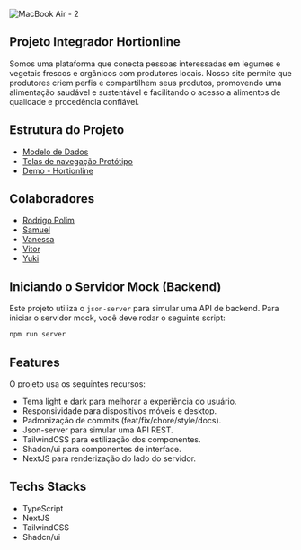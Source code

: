 ![MacBook Air - 2](https://github.com/user-attachments/assets/8c1cba4f-7897-4f19-bcf7-341cab5170e1)

## Projeto Integrador Hortionline

Somos uma plataforma que conecta pessoas interessadas em legumes e vegetais frescos e orgânicos com produtores locais. Nosso site permite que produtores criem perfis e compartilhem seus produtos, promovendo uma alimentação saudável e sustentável e facilitando o acesso a alimentos de qualidade e procedência confiável.

## Estrutura do Projeto

- [Modelo de Dados](https://github.com/rbpolim/senac-hortionline/tree/main/docs/der)
- [Telas de navegação Protótipo](https://github.com/rbpolim/senac-hortionline/tree/main/docs/prototype)
- [Demo - Hortionline](https://senac-hortionline.vercel.app)

## Colaboradores

- [Rodrigo Polim](https://github.com/rbpolim)
- [Samuel](https://github.com/radagoon)
- [Vanessa](https://github.com/Van02tavares)
- [Vitor](https://github.com/victort89)
- [Yuki](https://github.com/yukitnak)

## Iniciando o Servidor Mock (Backend)

Este projeto utiliza o `json-server` para simular uma API de backend. Para iniciar o servidor mock, você deve rodar o seguinte script:

```bash
npm run server
```

## Features

O projeto usa os seguintes recursos:

- Tema light e dark para melhorar a experiência do usuário.
- Responsividade para dispositivos móveis e desktop.
- Padronização de commits (feat/fix/chore/style/docs).
- Json-server para simular uma API REST.
- TailwindCSS para estilização dos componentes.
- Shadcn/ui para componentes de interface.
- NextJS para renderização do lado do servidor.

## Techs Stacks

- TypeScript
- NextJS
- TailwindCSS
- Shadcn/ui
